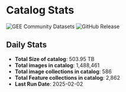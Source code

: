 # Catalog Stats

![GEE Community Datasets](https://img.shields.io/endpoint?url=https://gist.githubusercontent.com/samapriya/34bc0c1280d475d3a69e3b60a706226e/raw/community.json)
![GitHub Release](https://img.shields.io/github/v/release/samapriya/awesome-gee-community-datasets)

## Daily Stats

<!-- START_MARKER -->
* **Total Size of catalog**: 503.95 TB
* **Total images in catalog**: 1,488,461
* **Total image collections in catalog**: 586
* **Total Feature collections in catalog**: 2,862
* **Last Run Date**: 2025-02-02
<!-- END_MARKER -->

